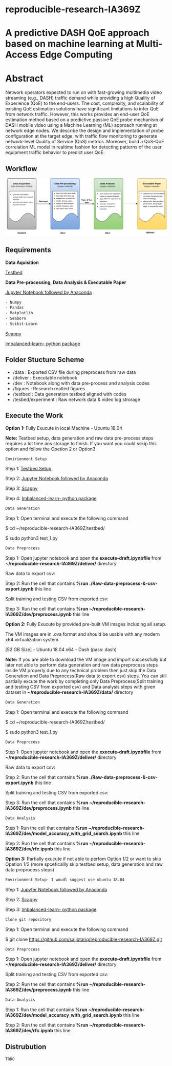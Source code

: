 # reproducible-research-IA369Z

# A predictive DASH QoE approach based on machine learning at Multi-Access Edge Computing 
# Abstract
Network operators expected to run on with fast-growing multimedia video streaming (e.g., DASH) traffic demand while providing a high Quality of Experience (QoE) to the end-users. The cost, complexity, and scalability of existing QoE estimation solutions have significant limitations to infer QoE from network traffic. However, this works provides an end-user QoE estimation method based on a predictive passive QoE probe mechanism of DASH mobile video using a Machine Learning (ML) approach running at network edge nodes. We describe the design and implementation of probe configuration at the target edge, with traffic flow monitoring to generate network-level Quality of Service (QoS) metrics. Moreover, build a QoS-QoE correlation ML model in realtime fashion for detecting patterns of the user equipment traffic behavior to predict user QoE.

## Workflow
![alt text](https://github.com/sajibtariq/reproducible-research-IA369Z/blob/master/figures/Project%20workflow.jpg?raw=true)

## Requirements
**Data Aquisition**

[Testbed](https://github.com/sajibtariq/reproducible-research-IA369Z/tree/master/testbed)

**Data Pre-processing, Data Analysis & Executable Paper**

[Jupyter Notebook followed by Anaconda](https://docs.anaconda.com/anaconda/install/)
```bash
- Numpy
- Pandas
- Matplotlib
- Seaborn
- Scikit-Learn
```

[Scappy](https://anaconda.org/conda-forge/scapy)

[Imbalanced-learn- python package](https://anaconda.org/conda-forge/imbalanced-learn)

## Folder Stucture Scheme
* /data : Exported CSV file during preprocess from raw data
* /deliver : Executable notebook 
* /dev : Notebook along with data pre-process and analysis codes
* /figures : Research realted figures
* /testbed : Data generation testbed aligned with codes
* /tesbed/experiment : Raw network data & video log strorage
## Execute the Work
**Option 1:** Fully Exucute in local Machine - Ubuntu 18.04

**Note:** Testbed setup, data generation and raw data pre-process steps requires a lot time ans storage to finish. If you want you could sskip this option and follow the Opetion 2 or Option3

```bash
Envirionment Setup
```
Step 1: [Testbed Setup](https://github.com/sajibtariq/reproducible-research-IA369Z/tree/master/testbed)

Step 2: [Jupyter Notebook followed by Anaconda](https://docs.anaconda.com/anaconda/install/)

Step 3: [Scappy](https://anaconda.org/conda-forge/scapy)

Step 4: [Imbalanced-learn- python package](https://anaconda.org/conda-forge/imbalanced-learn)

```bash
Data Generation
```
Step 1: Open terminal and execute the following command

$ cd ~/reproducible-research-IA369Z/testbed/

$ sudo python3 test_1.py

```bash
Data Preprocess 
```
Step 1: Open jupyter notebook and open the **execute-draft.ipynbfile** from **~/reproducible-research-IA369Z/deliver/** directory

Raw data to export csv:

Step 2:  Run the cell that contains  **%run ./Raw-data-preprocess-&-csv-export.ipynb** this line 

Split training and testing CSV from exported csv:

Step 3:  Run the cell that contains  **%run ~/reproducible-research-IA369Z/dev/preprocess.ipynb** this line 


**Option 2:** Fully Exucute by provided pre-built VM images including all setup.

The VM images are in .ova format and should be usable with any modern x64 virtualization system.

[52 GB Size] - Ubuntu 18.04 x64 - Dash (pass: dash)

**Note:** If you are able to download the  VM image and import successfully but later not able to perform data generation and raw data preprocess steps inside VM properly due to any technical problem then just skip the Data Generation and Data Preprocess(Raw data to export csv) steps. You can still partially excute the work by completing  only  Data Preprocess(Split training and testing CSV from exported csv) and Data analysis steps with given dataset in  **~/reproducible-research-IA369Z/data/** directory

```bash
Data Generation
```
Step 1: Open terminal and execute the following command

$ cd ~/reproducible-research-IA369Z/testbed/

$ sudo python3 test_1.py

```bash
Data Preprocess 
```
Step 1: Open jupyter notebook and open the **execute-draft.ipynbfile** from **~/reproducible-research-IA369Z/deliver/** directory

Raw data to export csv:

Step 2:  Run the cell that contains  **%run ./Raw-data-preprocess-&-csv-export.ipynb** this line 

Split training and testing CSV from exported csv:

Step 3:  Run the cell that contains  **%run ~/reproducible-research-IA369Z/dev/preprocess.ipynb** this line 


```bash
Data Analysis
```
Step 1:  Run the cell that contains  **%run ~/reproducible-research-IA369Z/dev/model_accuracy_with_grid_search.ipynb** this line

Step 2:  Run the cell that contains  **%run ~/reproducible-research-IA369Z/dev/rfc.ipynb** this line



**Option 3:** Partially exucute if not able to perfom Option 1/2 or want to skip Opetion 1/2 (more spceficallly skip testbed setup, data generation and raw data preprocess steps)

```bash
Envirionment Setup- I woudl suggest use ubuntu 18.04
```
Step 1: [Jupyter Notebook followed by Anaconda](https://docs.anaconda.com/anaconda/install/)

Step 2: [Scappy](https://anaconda.org/conda-forge/scapy)

Step 3: [Imbalanced-learn- python package](https://anaconda.org/conda-forge/imbalanced-learn)

```bash
Clone git repository 
```
Step 1: Open terminal and execute the following command

$ git clone https://github.com/sajibtariq/reproducible-research-IA369Z.git


```bash
Data Preprocess 
```
Step 1: Open jupyter notebook and open the **execute-draft.ipynbfile** from **~/reproducible-research-IA369Z/deliver/** directory

Split training and testing CSV from exported csv:

Step 2:  Run the cell that contains  **%run ~/reproducible-research-IA369Z/dev/preprocess.ipynb** this line 


```bash
Data Analysis
```
Step 1:  Run the cell that contains  **%run ~/reproducible-research-IA369Z/dev/model_accuracy_with_grid_search.ipynb** this line

Step 2:  Run the cell that contains  **%run ~/reproducible-research-IA369Z/dev/rfc.ipynb** this line



## Distrubution
```bash
TODO
```
